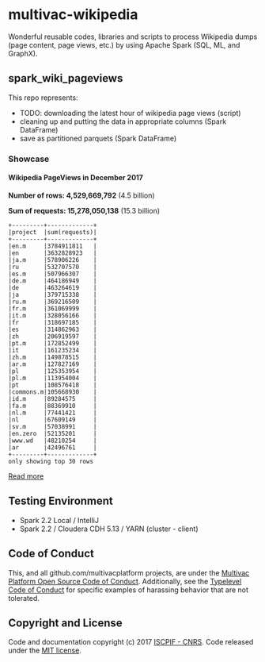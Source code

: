 # multivac-wikipedia
Wonderful reusable codes, libraries and scripts to process Wikipedia dumps (page content, page views, etc.) by using Apache Spark (SQL, ML, and GraphX).

## spark_wiki_pageviews
This repo represents:
* TODO: downloading the latest hour of wikipedia page views (script)
* cleaning up and putting the data in appropriate columns (Spark DataFrame)
* save as partitioned parquets (Spark DataFrame)
### Showcase
#### Wikipedia PageViews in December 2017

**Number of rows: 4,529,669,792** (4.5 billion)

**Sum of requests: 15,278,050,138** (15.3 billion)

```
+---------+-------------+
|project  |sum(requests)|
+---------+-------------+
|en.m     |3784911811   |
|en       |3632828923   |
|ja.m     |578906226    |
|ru       |532707570    |
|es.m     |507966307    |
|de.m     |464186949    |
|de       |463264619    |
|ja       |379715338    |
|ru.m     |369216509    |
|fr.m     |361069999    |
|it.m     |328056166    |
|fr       |318697185    |
|es       |314862963    |
|zh       |206919597    |
|pt.m     |172852499    |
|it       |161235234    |
|zh.m     |149878515    |
|ar.m     |127827169    |
|pl       |125353954    |
|pl.m     |113954004    |
|pt       |108576418    |
|commons.m|105668930    |
|id.m     |89284575     |
|fa.m     |88369910     |
|nl.m     |77441421     |
|nl       |67609149     |
|sv.m     |57038991     |
|en.zero  |52135201     |
|www.wd   |48210254     |
|ar       |42496761     |
+---------+-------------+
only showing top 30 rows
```
[Read more](https://github.com/multivacplatform/multivac-wikipedia/tree/master/spark_wiki_pageviews)



## Testing Environment

* Spark 2.2 Local / IntelliJ
* Spark 2.2 / Cloudera CDH 5.13 / YARN (cluster - client)

## Code of Conduct

This, and all github.com/multivacplatform projects, are under the [Multivac Platform Open Source Code of Conduct](https://github.com/multivacplatform/code-of-conduct/blob/master/code-of-conduct.md). Additionally, see the [Typelevel Code of Conduct](http://typelevel.org/conduct) for specific examples of harassing behavior that are not tolerated.

## Copyright and License

Code and documentation copyright (c) 2017 [ISCPIF - CNRS](http://iscpif.fr). Code released under the [MIT license](https://github.com/multivacplatform/multivac-wikipedia/blob/master/LICENSE).
